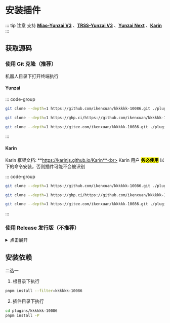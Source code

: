 
# 安装插件
::: tip 注意
支持 [**Miao-Yunzai V3**](https://github.com/yoimiya-kokomi/Miao-Yunzai) 、[**TRSS-Yunzai V3**](https://github.com/TimeRainStarSky/Yunzai) 、[**Yunzai Next**](https://github.com/yunzai-org/yunzaijs) 、[**Karin**](https://github.com/Karinjs/Karin)<br>
:::
## 获取源码

### 使用 Git 克隆（推荐）

机器人目录下打开终端执行
#### Yunzai
::: code-group

```sh [GitHub]
git clone --depth=1 https://github.com/ikenxuan/kkkkkk-10086.git ./plugins/kkkkkk-10086/
```

```sh [Ghproxy]
git clone --depth=1 https://ghp.ci/https://github.com/ikenxuan/kkkkkk-10086.git ./plugins/kkkkkk-10086/
```

```sh [Gitee 可能更新不及时]
git clone --depth=1 https://gitee.com/ikenxuan/kkkkkk-10086.git ./plugins/kkkkkk-10086/
```



:::

#### Karin
Karin 框架文档: **https://karinjs.github.io/Karin**<br>
Karin 用户 <mark>**务必使用**</mark> 以下的命令安装，否则插件可能不会被识别

::: code-group

```sh [GitHub]
git clone --depth=1 https://github.com/ikenxuan/kkkkkk-10086.git ./plugins/karin-plugin-kkkkkk-10086/
```

```sh [Ghproxy]
git clone --depth=1 https://ghp.ci/https://github.com/ikenxuan/kkkkkk-10086.git ./plugins/karin-plugin-kkkkkk-10086/
```

```sh [Gitee 可能更新不及时]
git clone --depth=1 https://gitee.com/ikenxuan/kkkkkk-10086.git ./plugins/karin-plugin-kkkkkk-10086/
```
:::


### 使用 Release 发行版（不推荐）

<details>
<summary>点击展开</summary>

<p style="color: red; font-weight: bolder;">不推荐该方式，后续无法通过 Git 进行更新</p>

1. 打开 Release 页面: https://github.com/ikenxuan/kkkkkk-10086/releases
2. 找到最新的版本，下载后缀名为 `.zip` 的压缩包
3. 在 `机器人根目录/plugins/` 中解压该压缩包
4. 完成后插件应在 `机器人根目录/plugins/kkkkkk-10086/`<br>[Karin](#获取源码) 则为 `机器人目录/plugins/karin-plugin-kkkkkk-10086/`


你可以在此处查看发布过的所有版本: [**版本历史**](../other/timeline.md)
</details>

## 安装依赖
二选一
1. 根目录下执行
```sh
pnpm install --filter=kkkkkk-10086
```
2. 插件目录下执行
```sh
cd plugins/kkkkkk-10086
pnpm install -P
```
